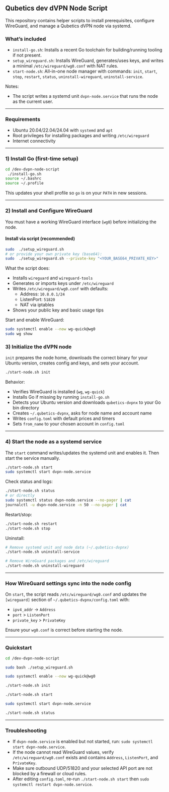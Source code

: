## Qubetics dev dVPN Node Script

This repository contains helper scripts to install prerequisites, configure WireGuard, and manage a Qubetics dVPN node via systemd.

### What’s included
- `install-go.sh`: Installs a recent Go toolchain for building/running tooling if not present.
- `setup_wireguard.sh`: Installs WireGuard, generates/uses keys, and writes a minimal `/etc/wireguard/wg0.conf` with NAT rules.
- `start-node.sh`: All-in-one node manager with commands: `init`, `start`, `stop`, `restart`, `status`, `uninstall-wireguard`, `uninstall-service`.

Notes:
- The script writes a systemd unit `dvpn-node.service` that runs the node as the current user.

---

### Requirements
- Ubuntu 20.04/22.04/24.04 with `systemd` and `apt`
- Root privileges for installing packages and writing `/etc/wireguard`
- Internet connectivity

---

### 1) Install Go (first-time setup)

```bash
cd /dev-dvpn-node-script
 ./install-go.sh
source ~/.bashrc
source ~/.profile
```

This updates your shell profile so `go` is on your `PATH` in new sessions.

---

### 2) Install and Configure WireGuard
You must have a working WireGuard interface (`wg0`) before initializing the node.

#### Install via script (recommended)
```bash
sudo  ./setup_wireguard.sh
# or provide your own private key (base64):
sudo  ./setup_wireguard.sh --private-key "<YOUR_BASE64_PRIVATE_KEY>"
```
What the script does:
- Installs `wireguard` and `wireguard-tools`
- Generates or imports keys under `/etc/wireguard`
- Writes `/etc/wireguard/wg0.conf` with defaults:
  - Address: `10.8.0.1/24`
  - ListenPort: `51820`
  - NAT via iptables
- Shows your public key and basic usage tips

Start and enable WireGuard:
```bash
sudo systemctl enable --now wg-quick@wg0
sudo wg show
```


### 3) Initialize the dVPN node
`init` prepares the node home, downloads the correct binary for your Ubuntu version, creates config and keys, and sets your account.

```bash
./start-node.sh init
```

Behavior:
- Verifies WireGuard is installed (`wg`, `wg-quick`)
- Installs Go if missing by running `install-go.sh`
- Detects your Ubuntu version and downloads `qubetics-dvpnx` to your Go bin directory
- Creates `~/.qubetics-dvpnx`, asks for node name and account name
- Writes `config.toml` with default prices and timers
- Sets `from_name` to your chosen account in `config.toml`


---

### 4) Start the node as a systemd service
The `start` command writes/updates the systemd unit and enables it. Then start the service manually.

```bash
./start-node.sh start
sudo systemctl start dvpn-node.service
```

Check status and logs:
```bash
./start-node.sh status
# or directly
sudo systemctl status dvpn-node.service --no-pager | cat
journalctl -u dvpn-node.service -n 50 --no-pager | cat
```

Restart/stop:
```bash
./start-node.sh restart
./start-node.sh stop
```

Uninstall:
```bash
# Remove systemd unit and node data (~/.qubetics-dvpnx)
./start-node.sh uninstall-service

# Remove WireGuard packages and /etc/wireguard
./start-node.sh uninstall-wireguard
```

---

### How WireGuard settings sync into the node config
On `start`, the script reads `/etc/wireguard/wg0.conf` and updates the `[wireguard]` section of `~/.qubetics-dvpnx/config.toml` with:
- `ipv4_addr` -> `Address`
- `port` > `ListenPort`
- `private_key` > `PrivateKey`

Ensure your `wg0.conf` is correct before starting the node.

---

### Quickstart
```bash
cd /dev-dvpn-node-script

sudo bash ./setup_wireguard.sh

sudo systemctl enable --now wg-quick@wg0

./start-node.sh init

./start-node.sh start

sudo systemctl start dvpn-node.service

./start-node.sh status
```

---

### Troubleshooting
- If `dvpn-node.service` is enabled but not started, run: `sudo systemctl start dvpn-node.service`.
- If the node cannot read WireGuard values, verify `/etc/wireguard/wg0.conf` exists and contains `Address`, `ListenPort`, and `PrivateKey`.
- Make sure outbound UDP/51820 and your selected API port are not blocked by a firewall or cloud rules.
- After editing `config.toml`, re-run `./start-node.sh start` then `sudo systemctl restart dvpn-node.service`.


